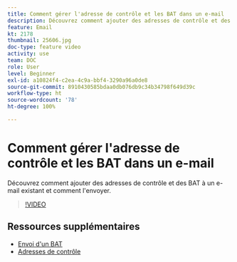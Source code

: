 ```yaml
---
title: Comment gérer l'adresse de contrôle et les BAT dans un e-mail
description: Découvrez comment ajouter des adresses de contrôle et des BAT à un e-mail existant et comment l'envoyer.
feature: Email
kt: 2178
thumbnail: 25606.jpg
doc-type: feature video
activity: use
team: DOC
role: User
level: Beginner
exl-id: a10824f4-c2ea-4c9a-bbf4-3290a96a0de8
source-git-commit: 8910430585bdaa0db076db9c34b34798f649d39c
workflow-type: ht
source-wordcount: '78'
ht-degree: 100%

---
```


# Comment gérer l&#39;adresse de contrôle et les BAT dans un e-mail

Découvrez comment ajouter des adresses de contrôle et des BAT à un e-mail existant et comment l&#39;envoyer.

>[!VIDEO](https://video.tv.adobe.com/v/25606?quality=12)

## Ressources supplémentaires

- [Envoi d&#39;un BAT](https://experienceleague.adobe.com/docs/campaign-classic/using/transactional-messaging/message-templates/testing-message-templates.html?lang=fr#sending-a-proof)
- [Adresses de contrôle](https://experienceleague.adobe.com/docs/campaign-classic/using/configuring-campaign-classic/use-a-custom-recipient-table/seed-addresses.html?lang=fr)
